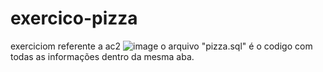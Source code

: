 # exercico-pizza
exerciciom referente a ac2
![image](https://github.com/Weslethai/exercico-pizza/assets/165031332/cdd2837b-051b-4105-8f52-4184ef3de005)
o arquivo "pizza.sql" é o codigo com todas as informações dentro da mesma aba.
